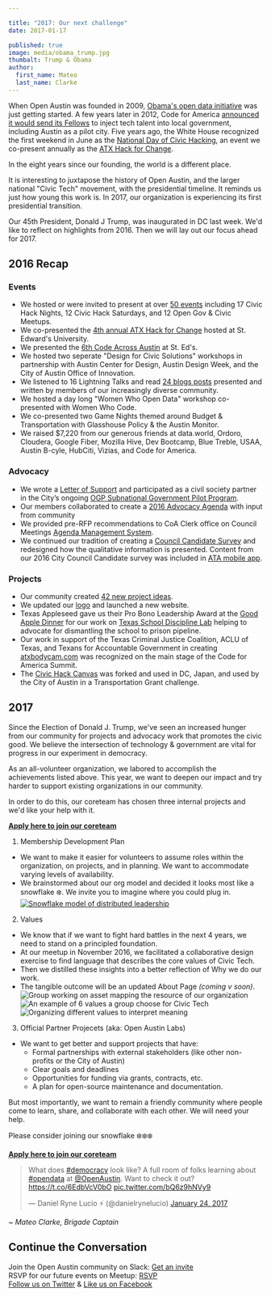 ```yaml
---

title: "2017: Our next challenge"
date: 2017-01-17

published: true
image: media/obama_trump.jpg
thumbalt: Trump & Obama
author:
  first_name: Mateo
  last_name: Clarke
---
```


When Open Austin was founded in 2009, [Obama's open data initiative](https://www.whitehouse.gov/open) was just getting started. A few years later in 2012, Code for America [announced it would send its Fellows](http://kut.org/post/what-can-code-america-do-austin) to inject tech talent into local government, including Austin as a pilot city. Five years ago, the White House recognized the first weekend in June as the [National Day of Civic Hacking](https://www.whitehouse.gov/blog/2016/06/03/open-data-and-innovation-national-day-civic-hacking-2016), an event we co-present annually as the [ATX Hack for Change](http://atxhackforchange.org/).

In the eight years since our founding, the world is a different place.

It is interesting to juxtapose the history of Open Austin, and the larger national "Civic Tech" movement, with the presidential timeline. It reminds us just how young this work is. In 2017, our organization is experiencing its first presidential transition.

Our 45th President, Donald J Trump, was inaugurated in DC last week. We'd like to reflect on highlights from 2016. Then we will lay out  our focus ahead for 2017.

## 2016 Recap

### Events

- We hosted or were invited to present at over [50 events](https://www.meetup.com/open-austin/) including 17 Civic Hack Nights, 12 Civic Hack Saturdays, and 12 Open Gov & Civic Meetups.
- We co-presented the [4th annual ATX Hack for Change](https://www.open-austin.org/blog/2016/06/07/Recap-ATX-Hack-for-Change-2016) hosted at St. Edward's University.
- We presented the [6th Code Across Austin](https://www.open-austin.org/blog/2016/03/10/codeacross-austin-2016-recap) at St. Ed's.
- We hosted two seperate "Design for Civic Solutions" workshops in partnership with Austin Center for Design, Austin Design Week, and the City of Austin Office of Innovation.
- We listened to 16 Lightning Talks and read [24 blogs posts](https://www.open-austin.org/blog/2016/06/07/Recap-ATX-Hack-for-Change-2016) presented and written by members of our increasingly diverse community.
- We hosted a day long "Women Who Open Data" workshop co-presented with Women Who Code.
- We co-presented two Game Nights themed around Budget & Transportation with Glasshouse Policy & the Austin Monitor.
- We raised $7,220 from our generous friends at data.world, Ordoro, Cloudera, Google Fiber, Mozilla Hive, Dev Bootcamp, Blue Treble, USAA, Austin B-cyle, HubCiti, Vizias, and Code for America.

### Advocacy

- We wrote a [Letter of Support](https://docs.google.com/document/d/19ipZ3_XVI6_k6K9EpRrV50rlq1RMGFzR9Z-RFG7Gnko/edit?usp=sharing) and participated as a civil society partner in the City’s ongoing [OGP Subnational Government Pilot Program](http://www.opengovpartnership.org/node/8960).
- Our members collaborated to create a [2016 Advocacy Agenda](https://docs.google.com/document/d/1G-2yEphw1igKpaFQfSwPevWH3mMOACav9n-tDBViDro/edit?usp=sharing) with input from community
- We provided pre-RFP recommendations to CoA Clerk office on Council Meetings [Agenda Management System](https://docs.google.com/document/d/1FOLuCR6kRRTLQD5dyJCuIquRkEoaGi0aqAVlBFwVuPY/edit?usp=sharing).
- We continued our tradition of creating a [Council Candidate Survey](https://www.open-austin.org/candidate-questionnaires/2016.html) and redesigned how the qualitative information is presented. Content from our 2016 City Council Candidate survey was included in [ATA mobile app](https://itunes.apple.com/us/app/austin-tech-alliance/id1164265992?mt=8).


### Projects
- Our community created [42 new project ideas](https://github.com/open-austin/project-ideas/issues?utf8=%E2%9C%93&q=is%3Aissue%20created%3A2016-01-01..2016-12-31%20).
- We updated our [logo](https://www.open-austin.org/blog/2016/01/25/new-logo-same-mission) and launched a new website.
- Texas Appleseed gave us their Pro Bono Leadership Award at the [Good Apple Dinner](https://texasappleseed.org/good-apple-dinner) for our work on [Texas School Discipline Lab](http://www.texasdisciplinelab.org/) helping to advocate for dismantling the school to prison pipeline.
- Our work in support of the Texas Criminal Justice Coalition, ACLU of Texas, and Texans for Accountable Government in creating [atxbodycam.com](http://www.atxbodycam.com/) was recognized on the main stage of the Code for America Summit.
- The [Civic Hack Canvas](https://github.com/open-austin/iced-coffee/issues/130) was forked and used in DC, Japan, and used by the City of Austin in a Transportation Grant challenge.

## 2017

Since the Election of Donald J. Trump, we've seen an increased hunger from our community for projects and advocacy work that promotes the civic good. We believe the intersection of technology & government are vital for progress in our experiment in democracy.

As an all-volunteer organization, we labored to accomplish the achievements listed above. This year, we want to deepen our impact and try harder to support existing organizations in our community.

In order to do this, our coreteam has chosen three internal projects and we'd like your help with it.

[**Apply here to join our coreteam**](https://openaustin.typeform.com/to/zyE0a4)

1. Membership Development Plan
  - We want to make it easier for volunteers to assume roles within the organization, on projects, and in planning. We want to accommodate varying levels of availability.
  - We brainstormed about our org model and decided it looks most like a snowflake ❄️. We invite you to imagine where you could plug in.
   [![Snowflake model of distributed leadership](/media/snowflake_model_2017.png)](/media/snowflake_model_2017.png)
2. Values
  - We know that if we want to fight hard battles in the next 4 years, we need to stand on a principled foundation.
  - At our meetup in November 2016, we facilitated a collaborative design exercise to find language that describes the core values of Civic Tech.
  - Then we distilled these insights into a better reflection of Why we do our work.
  - The tangible outcome will be an updated About Page _(coming v soon)_.
  ![Group working on asset mapping the resource of our organization](/media/values_group_2016.png)
  ![An example of 6 values a group choose for Civic Tech](/media/civic_tech_values_postit.png)
  ![Organizing different values to interpret meaning](/media/values_2017.png)
3. Official Partner Projecets (aka: Open Austin Labs)
  - We want to get better and support projects that have:
      - Formal partnerships with external stakeholders (like other non-profits or the City of Austin)
      - Clear goals and deadlines
      - Opportunities for funding via grants, contracts, etc.
      - A plan for open-source maintenance and documentation.

But most importantly, we want to remain a friendly community where people come to learn, share, and collaborate with each other. We will need your help.

Please consider joining our snowflake ❄️❄️❄️

[**Apply here to join our coreteam**](https://openaustin.typeform.com/to/zyE0a4)

<blockquote class="twitter-tweet" data-lang="en"><p lang="en" dir="ltr">What does <a href="https://twitter.com/hashtag/democracy?src=hash">#democracy</a> look like? A full room of folks learning about <a href="https://twitter.com/hashtag/opendata?src=hash">#opendata</a> at <a href="https://twitter.com/openaustin">@OpenAustin</a>. Want to check it out? <a href="https://t.co/6EdbVcV0bO">https://t.co/6EdbVcV0bO</a> <a href="https://t.co/bQ6z9hNVy9">pic.twitter.com/bQ6z9hNVy9</a></p>&mdash; Daniel Ryne Lucio ⚡️ (@danielrynelucio) <a href="https://twitter.com/danielrynelucio/status/823711825942302720">January 24, 2017</a></blockquote>
<script async src="//platform.twitter.com/widgets.js" charset="utf-8"></script>

_~ Mateo Clarke, Brigade Captain_

## Continue the Conversation

Join the Open Austin community on Slack: [Get an invite](http://slack.open-austin.org/)
<br />
RSVP for our future events on Meetup: [RSVP](http://www.meetup.com/Open-Austin/)
<br />
[Follow us on Twitter](https://twitter.com/openaustin?lang=en)
& [Like us on Facebook](https://www.facebook.com/Open-Austin-412390968837071/)
